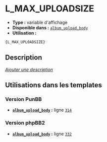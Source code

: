 # L_MAX_UPLOADSIZE
* __Type :__ variable d'affichage
* __Disponible dans :__ [`album_upload_body`](../tpl/var/album_upload_body.md)
* __Utilisation :__

```html
{L_MAX_UPLOADSIZE}
```

## Description
[*Ajouter une description*](https://fa-tvars.appspot.com/var/L_MAX_UPLOADSIZE)

## Utilisations dans les templates

### Version PunBB
* __[`album_upload_body`](../tpl/var/album_upload_body.md#readme) :__ ligne [`314`](../tpl/src/punbb/album_upload_body.tpl#L314)

### Version phpBB2
* __[`album_upload_body`](../tpl/var/album_upload_body.md#readme) :__ ligne [`332`](../tpl/src/subsilver/album_upload_body.tpl#L332)